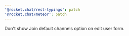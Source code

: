 ```yaml
---
'@rocket.chat/rest-typings': patch
'@rocket.chat/meteor': patch
---
```


Don't show Join default channels option on edit user form.
